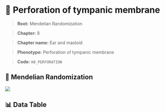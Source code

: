 # 🧪 Perforation of tympanic membrane

> **Root:** Mendelian Randomization

> **Chapter:** 8  

> **Chapter name:** Ear and mastoid

> **Phenotype:** Perforation of tympanic membrane  

> **Code:** `H8_PERFORATION`

## 🧬 Mendelian Randomization  

<img src="/MR/Figures/Forward/H8_PERFORATION.png"/>

## 📊 Data Table

<CsvTableMRF src="/MR_Data/Forward/H8_PERFORATION.csv"/>

